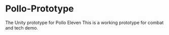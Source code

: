 # Pollo-Prototype
The Unity prototype for Pollo Eleven
This is a working prototype for combat and tech demo.
